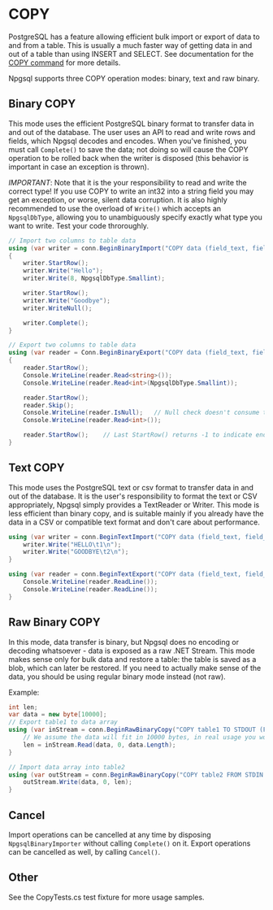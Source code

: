 # COPY

PostgreSQL has a feature allowing efficient bulk import or export of data to and from a table. This is usually a much faster way of getting data in and out of a table than using INSERT and SELECT. See documentation for the [COPY command](http://www.postgresql.org/docs/current/static/sql-copy.html) for more details.

Npgsql supports three COPY operation modes: binary, text and raw binary.

## Binary COPY

This mode uses the efficient PostgreSQL binary format to transfer data in and out of the database. The user uses an API to read and write rows and fields, which Npgsql decodes and encodes. When you've finished, you must call `Complete()` to save the data; not doing so will cause the COPY operation to be rolled back when the writer is disposed (this behavior is important in case an exception is thrown).

*IMPORTANT*: Note that it is the your responsibility to read and write the correct type! If you use COPY to write an int32 into a string field you may get an exception, or worse, silent data corruption. It is also highly recommended to use the overload of `Write()` which accepts an `NpgsqlDbType`, allowing you to unambiguously specify exactly what type you want to write. Test your code throroughly.

```c#
// Import two columns to table data
using (var writer = conn.BeginBinaryImport("COPY data (field_text, field_int2) FROM STDIN (FORMAT BINARY)"))
{
    writer.StartRow();
    writer.Write("Hello");
    writer.Write(8, NpgsqlDbType.Smallint);

    writer.StartRow();
    writer.Write("Goodbye");
    writer.WriteNull();

    writer.Complete();
}

// Export two columns to table data
using (var reader = Conn.BeginBinaryExport("COPY data (field_text, field_int2) TO STDOUT (FORMAT BINARY)"))
{
    reader.StartRow();
    Console.WriteLine(reader.Read<string>());
    Console.WriteLine(reader.Read<int>(NpgsqlDbType.Smallint));

    reader.StartRow();
    reader.Skip();
    Console.WriteLine(reader.IsNull);   // Null check doesn't consume the column
    Console.WriteLine(reader.Read<int>());

    reader.StartRow();    // Last StartRow() returns -1 to indicate end of data
}
```


## Text COPY

This mode uses the PostgreSQL text or csv format to transfer data in and out of the database. It is the user's responsibility to format the text or CSV appropriately, Npgsql simply provides a TextReader or Writer. This mode is less efficient than binary copy, and is suitable mainly if you already have the data in a CSV or compatible text format and don't care about performance.

```c#
using (var writer = conn.BeginTextImport("COPY data (field_text, field_int4) FROM STDIN")) {
    writer.Write("HELLO\t1\n");
    writer.Write("GOODBYE\t2\n");
}

using (var reader = conn.BeginTextExport("COPY data (field_text, field_int4) TO STDOUT")) {
    Console.WriteLine(reader.ReadLine());
    Console.WriteLine(reader.ReadLine());
}
```

## Raw Binary COPY

In this mode, data transfer is binary, but Npgsql does no encoding or decoding whatsoever - data is exposed as a raw .NET Stream. This mode makes sense only for bulk data and restore a table: the table is saved as a blob, which can later be restored. If you need to actually make sense of the data, you should be using regular binary mode instead (not raw).

Example:

```c#
int len;
var data = new byte[10000];
// Export table1 to data array
using (var inStream = conn.BeginRawBinaryCopy("COPY table1 TO STDOUT (FORMAT BINARY)")) {
    // We assume the data will fit in 10000 bytes, in real usage you would read repeatedly, writine to a file.
    len = inStream.Read(data, 0, data.Length);
}

// Import data array into table2
using (var outStream = conn.BeginRawBinaryCopy("COPY table2 FROM STDIN (FORMAT BINARY)")) {
    outStream.Write(data, 0, len);
}
```

## Cancel

Import operations can be cancelled at any time by disposing `NpgsqlBinaryImporter` without calling `Complete()` on it. Export operations can be cancelled as well, by calling `Cancel()`.

## Other

See the CopyTests.cs test fixture for more usage samples.
